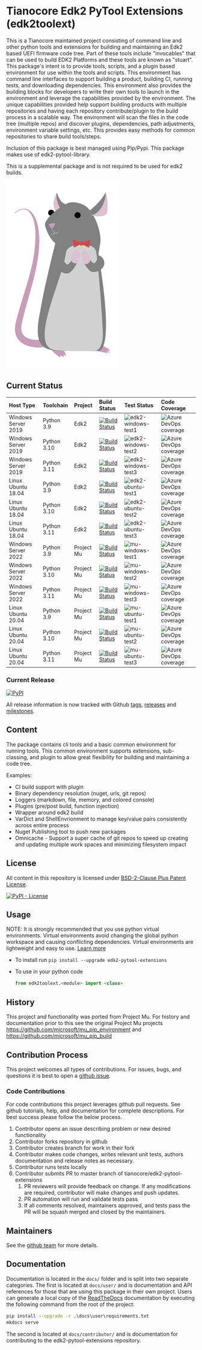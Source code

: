 # Tianocore Edk2 PyTool Extensions (edk2toolext)

This is a Tianocore maintained project consisting of command line and other
python tools and extensions for building and maintaining an Edk2 based UEFI
firmware code tree. Part of these tools include "invocables" that can be used to
build EDK2 Platforms and these tools are known as "stuart". This package's
intent is to provide tools, scripts, and a plugin based environment for use
within the tools and scripts. This environment has command line interfaces to
support building a product, building CI, running tests, and downloading
dependencies. This environment also provides the building blocks for developers
to write their own tools to launch in the environment and leverage the
capabilities provided by the environment. The unique capabilities provided help
support building products with multiple repositories and having each repository
contribute/plugin to the build process in a scalable way. The environment will
scan the files in the code tree (multiple repos) and discover plugins,
dependencies, path adjustments, environment variable settings, etc. This
provides easy methods for common repositories to share build tools/steps.

Inclusion of this package is best managed using Pip/Pypi.  This package makes
use of edk2-pytool-library.

This is a supplemental package and is not required to be used for edk2 builds.

![stuart himself](stuart_logo.png "Stuart")

## Current Status

| Host Type | Toolchain | Project | Build Status | Test Status | Code Coverage |
| :-------- | :-------- | :---- | :----- | :---- | :--- |
| Windows Server 2019 | Python 3.9 | Edk2 | [![Build Status](https://dev.azure.com/tianocore/edk2-pytool-extensions/_apis/build/status/Master%20CI%20Build%20-%20Win%20VS2017?branchName=master)](https://dev.azure.com/tianocore/edk2-pytool-extensions/_build/latest?definitionId=8&branchName=master) | ![edk2-windows-test1] | ![Azure DevOps coverage](https://img.shields.io/azure-devops/coverage/tianocore/edk2-pytool-extensions/8.svg) |
| Windows Server 2019 | Python 3.10 | Edk2 | [![Build Status](https://dev.azure.com/tianocore/edk2-pytool-extensions/_apis/build/status/Master%20CI%20Build%20-%20Win%20VS2017?branchName=master)](https://dev.azure.com/tianocore/edk2-pytool-extensions/_build/latest?definitionId=8&branchName=master) | ![edk2-windows-test2] | ![Azure DevOps coverage](https://img.shields.io/azure-devops/coverage/tianocore/edk2-pytool-extensions/8.svg) |
| Windows Server 2019 | Python 3.11 | Edk2 | [![Build Status](https://dev.azure.com/tianocore/edk2-pytool-extensions/_apis/build/status/Master%20CI%20Build%20-%20Win%20VS2017?branchName=master)](https://dev.azure.com/tianocore/edk2-pytool-extensions/_build/latest?definitionId=8&branchName=master) | ![edk2-windows-test3] | ![Azure DevOps coverage](https://img.shields.io/azure-devops/coverage/tianocore/edk2-pytool-extensions/8.svg) |
| Linux Ubuntu 18.04 | Python 3.9 | Edk2 | [![Build Status](https://dev.azure.com/tianocore/edk2-pytool-extensions/_apis/build/status/Master%20CI%20Build%20-%20Linux?branchName=master)](https://dev.azure.com/tianocore/edk2-pytool-extensions/_build/latest?definitionId=7&branchName=master) | ![edk2-ubuntu-test1] | ![Azure DevOps coverage](https://img.shields.io/azure-devops/coverage/tianocore/edk2-pytool-extensions/7.svg) |
| Linux Ubuntu 18.04 | Python 3.10 | Edk2 | [![Build Status](https://dev.azure.com/tianocore/edk2-pytool-extensions/_apis/build/status/Master%20CI%20Build%20-%20Linux?branchName=master)](https://dev.azure.com/tianocore/edk2-pytool-extensions/_build/latest?definitionId=7&branchName=master) | ![edk2-ubuntu-test2] | ![Azure DevOps coverage](https://img.shields.io/azure-devops/coverage/tianocore/edk2-pytool-extensions/7.svg) |
| Linux Ubuntu 18.04 | Python 3.11 | Edk2 | [![Build Status](https://dev.azure.com/tianocore/edk2-pytool-extensions/_apis/build/status/Master%20CI%20Build%20-%20Linux?branchName=master)](https://dev.azure.com/tianocore/edk2-pytool-extensions/_build/latest?definitionId=7&branchName=master) | ![edk2-ubuntu-test3] | ![Azure DevOps coverage](https://img.shields.io/azure-devops/coverage/tianocore/edk2-pytool-extensions/7.svg) |
| Windows Server 2022 | Python 3.9 | Project Mu | [![Build Status](https://dev.azure.com/tianocore/edk2-pytool-extensions/_apis/build/status/Master%20CI%20Build%20-%20Win%20VS2017?branchName=master)](https://dev.azure.com/tianocore/edk2-pytool-extensions/_build/latest?definitionId=8&branchName=master) | ![mu-windows-test1] | ![Azure DevOps coverage](https://img.shields.io/azure-devops/coverage/tianocore/edk2-pytool-extensions/8.svg) |
| Windows Server 2022 | Python 3.10 | Project Mu | [![Build Status](https://dev.azure.com/tianocore/edk2-pytool-extensions/_apis/build/status/Master%20CI%20Build%20-%20Win%20VS2017?branchName=master)](https://dev.azure.com/tianocore/edk2-pytool-extensions/_build/latest?definitionId=8&branchName=master) | ![mu-windows-test2] | ![Azure DevOps coverage](https://img.shields.io/azure-devops/coverage/tianocore/edk2-pytool-extensions/8.svg) |
| Windows Server 2022 | Python 3.11 | Project Mu | [![Build Status](https://dev.azure.com/tianocore/edk2-pytool-extensions/_apis/build/status/Master%20CI%20Build%20-%20Win%20VS2017?branchName=master)](https://dev.azure.com/tianocore/edk2-pytool-extensions/_build/latest?definitionId=8&branchName=master) | ![mu-windows-test3] | ![Azure DevOps coverage](https://img.shields.io/azure-devops/coverage/tianocore/edk2-pytool-extensions/8.svg) |
| Linux Ubuntu 20.04 | Python 3.9 | Project Mu | [![Build Status](https://dev.azure.com/tianocore/edk2-pytool-extensions/_apis/build/status/Master%20CI%20Build%20-%20Linux?branchName=master)](https://dev.azure.com/tianocore/edk2-pytool-extensions/_build/latest?definitionId=7&branchName=master) | ![mu-ubuntu-test1] | ![Azure DevOps coverage](https://img.shields.io/azure-devops/coverage/tianocore/edk2-pytool-extensions/7.svg) |
| Linux Ubuntu 20.04 | Python 3.10 | Project Mu | [![Build Status](https://dev.azure.com/tianocore/edk2-pytool-extensions/_apis/build/status/Master%20CI%20Build%20-%20Linux?branchName=master)](https://dev.azure.com/tianocore/edk2-pytool-extensions/_build/latest?definitionId=7&branchName=master) | ![mu-ubuntu-test2] | ![Azure DevOps coverage](https://img.shields.io/azure-devops/coverage/tianocore/edk2-pytool-extensions/7.svg) |
| Linux Ubuntu 20.04 | Python 3.11 | Project Mu | [![Build Status](https://dev.azure.com/tianocore/edk2-pytool-extensions/_apis/build/status/Master%20CI%20Build%20-%20Linux?branchName=master)](https://dev.azure.com/tianocore/edk2-pytool-extensions/_build/latest?definitionId=7&branchName=master) | ![mu-ubuntu-test3] | ![Azure DevOps coverage](https://img.shields.io/azure-devops/coverage/tianocore/edk2-pytool-extensions/7.svg) |


### Current Release

[![PyPI](https://img.shields.io/pypi/v/edk2_pytool_extensions.svg)](https://pypi.org/project/edk2-pytool-extensions/)

All release information is now tracked with Github
 [tags](https://github.com/tianocore/edk2-pytool-extensions/tags),
 [releases](https://github.com/tianocore/edk2-pytool-extensions/releases) and
 [milestones](https://github.com/tianocore/edk2-pytool-extensions/milestones).

## Content

The package contains cli tools and a basic common environment for running tools.
This common environment supports extensions, sub-classing, and plugin to allow
great flexibility for building and maintaining a code tree.

Examples:

* CI build support with plugin
* Binary dependency resolution (nuget, urls, git repos)
* Loggers (markdown, file, memory, and colored console)
* Plugins (pre/post build, function injection)
* Wrapper around edk2 build
* VarDict and ShellEnvrionment to manage key/value pairs consistently across
  entire process
* Nuget Publishing tool to push new packages
* Omnicache - Support a super cache of git repos to speed up creating and
  updating multiple work spaces and minimizing filesystem impact

## License

All content in this repository is licensed under [BSD-2-Clause Plus Patent
License](https://github.com/tianocore/edk2-pytool-extensions/blob/master/LICENSE).

[![PyPI -
License](https://img.shields.io/pypi/l/edk2_pytool_extensions.svg)](https://pypi.org/project/edk2-pytool-extensions/)

## Usage

NOTE: It is strongly recommended that you use python virtual environments.
Virtual environments avoid changing the global python workspace and causing
conflicting dependencies.  Virtual environments are lightweight and easy to use.
[Learn more](https://docs.python.org/3/library/venv.html)

* To install run `pip install --upgrade edk2-pytool-extensions`
* To use in your python code

    ```python
    from edk2toolext.<module> import <class>
    ```

## History

This project and functionality was ported from Project Mu. For history and
documentation prior to this see the original Project Mu projects
<https://github.com/microsoft/mu_pip_environment> and
<https://github.com/microsoft/mu_pip_build>

## Contribution Process

This project welcomes all types of contributions. For issues, bugs, and
questions it is best to open a [github
issue](https://github.com/tianocore/edk2-pytool-extensions/issues).

### Code Contributions

For code contributions this project leverages github pull requests.  See github
tutorials, help, and documentation for complete descriptions. For best success
please follow the below process.

1. Contributor opens an issue describing problem or new desired functionality
2. Contributor forks repository in github
3. Contributor creates branch for work in their fork
4. Contributor makes code changes, writes relevant unit tests, authors
   documentation and release notes as necessary.
5. Contributor runs tests locally
6. Contributor submits PR to master branch of tianocore/edk2-pytool-extensions
    1. PR reviewers will provide feedback on change.  If any modifications are
       required, contributor will make changes and push updates.
    2. PR automation will run and validate tests pass
    3. If all comments resolved, maintainers approved, and tests pass the PR
       will be squash merged and closed by the maintainers.

## Maintainers

See the [github
team](https://github.com/orgs/tianocore/teams/edk-ii-tool-maintainers) for more
details.

## Documentation

Documentation is located in the ```docs/``` folder and is split into two
separate categories. The first is located at ```docs/user/``` and is
documentation and API references for those that are using this package in their
own project. Users can generate a local copy of the
[ReadTheDocs](https://readthedocs.org/) documentation by executing the
following command from the root of the project:

```cmd
pip install --upgrade -r .\docs\user\requirements.txt
mkdocs serve
```

The second is located at ```docs/contributor/``` and is documentation for
contributing to the edk2-pytool-extensions repository.

[edk2-windows-test1]: https://img.shields.io/azure-devops/tests/tianocore/edk2-pytool-extensions/52/master?Job=Edk2,%20Windows,%20Python%203.9.svg
[edk2-windows-test2]: https://img.shields.io/azure-devops/tests/tianocore/edk2-pytool-extensions/52/master?Job=Edk2,%20Windows,%20Python%203.10.svg
[edk2-windows-test3]: https://img.shields.io/azure-devops/tests/tianocore/edk2-pytool-extensions/52/master?Job=Edk2,%20Windows,%20Python%203.11.svg

[edk2-ubuntu-test1]: https://img.shields.io/github/issues/detail/label/tianocore/edk2-pytool-extensions/359?color=orange&label=issue%20359
[edk2-ubuntu-test2]: https://img.shields.io/azure-devops/tests/tianocore/edk2-pytool-extensions/52/master?Job=Edk2,%20Ubuntu,%20Python%203.10.svg
[edk2-ubuntu-test3]: https://img.shields.io/azure-devops/tests/tianocore/edk2-pytool-extensions/52/master?Job=Edk2,%20Ubuntu,%20Python%203.11.svg

[mu-windows-test1]: https://img.shields.io/azure-devops/tests/tianocore/edk2-pytool-extensions/52/master?Job=ProjectMu,%20Windows,%20Python%203.9.svg
[mu-windows-test2]: https://img.shields.io/azure-devops/tests/tianocore/edk2-pytool-extensions/52/master?Job=ProjectMu,%20Windows,%20Python%203.10.svg
[mu-windows-test3]: https://img.shields.io/azure-devops/tests/tianocore/edk2-pytool-extensions/52/master?Job=ProjectMu,%20Windows,%20Python%203.11.svg

[mu-ubuntu-test1]: https://img.shields.io/github/issues/detail/label/tianocore/edk2-pytool-extensions/359?color=orange&label=issue%20359
[mu-ubuntu-test2]: https://img.shields.io/azure-devops/tests/tianocore/edk2-pytool-extensions/52/master?Job=ProjectMu,%20Ubuntu,%20Python%203.10.svg
[mu-ubuntu-test3]: https://img.shields.io/azure-devops/tests/tianocore/edk2-pytool-extensions/52/master?Job=ProjectMu,%20Ubuntu,%20Python%203.11.svg
